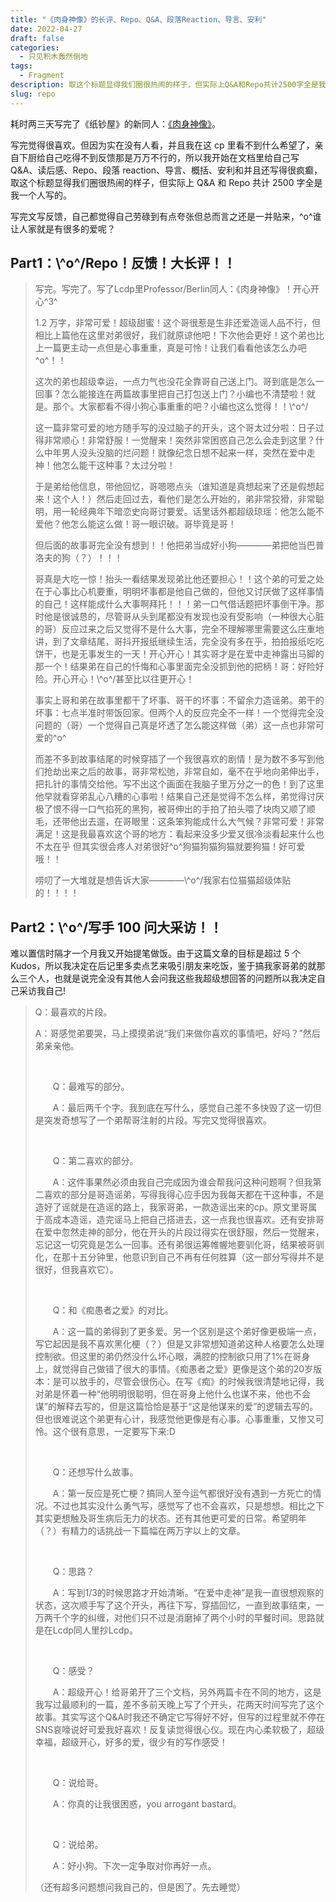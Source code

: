```yaml
---
title: "《肉身神像》的长评、Repo、Q&A、段落Reaction、导言、安利"
date: 2022-04-27
draft: false
categories:
  - 只见积木轰然倒地
tags:
  - Fragment
description: 取这个标题显得我们圈很热闹的样子，但实际上Q&A和Repo共计2500字全是我一个人写的。
slug: repo
---
```


耗时两三天写完了《纸钞屋》的新同人：[《肉身神像》](https://written.gregueria.icu/posts/teraph/)。

写完觉得很喜欢。但因为实在没有人看，并且我在这 cp 里看不到什么希望了，亲自下厨给自己吃得不到反馈那是万万不行的，所以我开始在文档里给自己写 Q&A、读后感、Repo、段落 reaction、导言、概括、安利和并且还写得很疯癫，取这个标题显得我们圈很热闹的样子，但实际上 Q&A 和 Repo 共计 2500 字全是我一个人写的。

写完文写反馈，自己都觉得自己劳碌到有点夸张但总而言之还是一并贴来，^o^谁让人家就是有很多的爱呢？

## Part1：\\^o^/Repo！反馈！大长评！！

<blockquote>
  
写完。写完了。写了Lcdp里Professor/Berlin同人：《肉身神像》！开心开心^3^

1.2 万字，非常可爱！超级甜蜜！这个哥很惹是生非还爱造谣人品不行，但相比上篇他在这里对弟很好，我们就原谅他吧！下次他会更好！这个弟也比上一篇更主动一点但是心事重重，真是可怜！让我们看看他该怎么办吧^o^！！

这次的弟也超级幸运，一点力气也没花全靠哥自己送上门。哥到底是怎么一回事？怎么能接连在两篇故事里把自己打包送上门？小编也不清楚啦！就是。那个。大家都看不得小狗心事重重的吧？小编也这么觉得！！\\^o^/

这一篇非常可爱的地方随手写的没过脑子的开头，这个哥太过分啦：日子过得非常顺心！非常舒服！一觉醒来！突然非常困惑自己怎么会走到这里？什么中年男人没头没脑的烂问题！就像纪念日想不起来一样，突然在爱中走神！他怎么能干这种事？太过分啦！

于是弟给他信息，带他回忆，哥嗯嗯点头（谁知道是真想起来了还是假想起来！这个人！）然后走回过去，看他们是怎么开始的，弟非常狡猾，非常聪明，用一轮经典年下暗恋史向哥讨要爱。话里话外都超级琼瑶：他怎么能不爱他？他怎么能这么做！哥一眼识破。哥毕竟是哥！

但后面的故事哥完全没有想到！！他把弟当成好小狗————弟把他当巴普洛夫的狗（？）！！！

哥真是大吃一惊！抬头一看结果发现弟比他还要担心！！这个弟的可爱之处在于心事比心机要重，明明坏事都是他自己做的，但他又讨厌做了这样事情的自己！这样能成什么大事啊拜托！！！弟一口气借话题把坏事倒干净。那时他是很诚恳的，尽管哥从头到尾都没有发现也没有受影响（一种很大心脏的哥）反应过来之后又觉得不是什么大事，完全不理解哪里需要这么庄重地讲，到了文章结尾，哥抖开报纸继续生活，完全没有多在乎，拍拍报纸吃吃饼干，也是无事发生的一天！开心开心！其实哥才是在爱中走神露出马脚的那一个！结果弟在自己的忏悔和心事里面完全没抓到他的把柄！哥：好险好险。开心开心！\\^o^/甚至比以往更开心！

事实上哥和弟在故事里都干了坏事、哥干的坏事：不留余力造谣弟。弟干的坏事：七点半准时带饭回家。但两个人的反应完全不一样！一个觉得完全没问题的（哥）一个觉得自己真是坏透了怎么能这样做（弟）这一点也非常可爱的^o^

而差不多到故事结尾的时候穿插了一个我很喜欢的剧情！是为数不多写到他们抢劫出来之后的故事，哥非常松弛，非常自如，毫不在乎地向弟伸出手，把扎针的事情交给他。写不出这个画面在我脑子里万分之一的色！到了这里他早就看穿弟乱心八糟的心事啦！结果自己还是觉得不怎么样，弟觉得讨厌极了恨不得一口气掐死的黑狗，被哥伸出的手拍了拍头喂了块肉又顺了顺毛，还带他出去遛，在哥眼里：这条笨狗能成什么大气候？非常可爱！非常满足！这是我最喜欢这个哥的地方：看起来没多少爱又很冷淡看起来什么也不太在乎 但其实很会疼人对弟很好^o^狗猫狗猫狗猫就要狗猫！好可爱哦！！

唠叨了一大堆就是想告诉大家————\\^o^/我家右位猫猫超级体贴的！！！！

</blockquote>

## Part2：\\^o^/写手 100 问大采访！！

难以置信时隔才一个月我又开始提笔做饭。由于这篇文章的目标是超过 5 个 Kudos，所以我决定在后记里多卖点艺来吸引朋友来吃饭，鉴于搞我家哥弟的就那么三个人，也就是说完全没有其他人会问我这些我超级想回答的问题所以我决定自己采访我自己!

 <blockquote>

Q：最喜欢的片段。

A：哥感觉弟要哭，马上摸摸弟说“我们来做你喜欢的事情吧，好吗？”然后弟亲亲他。

<br>
  
　　Q：最难写的部分。
  
　　A：最后两千个字。我到底在写什么，感觉自己差不多快毁了这一切但是突发奇想写了一个弟帮哥注射的片段。写完又觉得很喜欢。

<br>
  
　　Q：第二喜欢的部分。
  
　　A：这件事果然必须由我自己完成因为谁会帮我问这种问题啊？但我第二喜欢的部分是哥造谣弟，写得我得心应手因为我每天都在干这种事，不是造好了谣就是在造谣的路上，我家哥弟，一款造谣出来的cp。原文里哥属于高成本造谣，造完谣马上把自己搭进去，这一点我也很喜欢。还有安排哥在爱中忽然走神的部分，他在开头的片段过得实在很舒服，然后一觉醒来，忘记这一切究竟是怎么一回事。还有弟很运筹帷幄地要驯化哥，结果被哥驯化，在那十五分钟里，他意识到自己不再有任何胜算（这一部分写得并不是很好，但我喜欢它）。

<br>
  
　　Q：和《痴愚者之爱》的对比。
  
　　A：这一篇的弟得到了更多爱。另一个区别是这个弟好像更极端一点，写它起因是我不喜欢黑化梗（？）但是又非常想知道弟这种人格要怎么处理控制欲。但这里的弟仍然没什么坏心眼，满腔的控制欲只用了1%在哥身上，就觉得自己做错了很大的事情。《痴愚者之爱》更像是这个弟的20岁版本：是可以放手的，尽管会很伤心。在写《痴》的时候我很清楚地记得，我对弟是怀着一种“他明明很聪明，但在哥身上他什么也谋不来，他也不会谋”的解释去写的，但是这篇恰恰是基于“这是他谋来的爱”的逻辑去写的。但也很难说这个弟更有心计，我感觉他更像是有心事。心事重重，又惨又可怜。这个很有意思，一定要写下来:D

<br>
  
　　Q：还想写什么故事。
  
　　A：第一反应是死亡梗？搞同人至今运气都很好没有遇到一方死亡的情况。不过也其实没什么勇气写，感觉写了也不会喜欢，只是想想。相比之下其实更想触及哥生病后无力的状态。还有其他更可爱的日常。希望明年（？）有精力的话挑战一下篇幅在两万字以上的文章。

<br>
  
　　Q：思路？
  
　　A：写到1/3的时候思路才开始清晰。“在爱中走神”是我一直很想观察的状态，这次顺手写了这个开头，再往下写，穿插回忆，一直到故事结束，一万两千个字的纠缠，对他们只不过是消磨掉了两个小时的早餐时间。思路就是在Lcdp同人里抄Lcdp。

<br>
  
　　Q：感受？
  
　　A：超级开心！给哥弟开了三个文档，另外两篇卡在不同的地方，这是我写过最顺利的一篇，差不多前天晚上写了个开头，花两天时间写完了这个故事。其实写这个Q&A时我还不确定它写得好不好，但写的过程里就不停在SNS哀嚎说好可爱我好喜欢！反复读觉得很心仪。现在内心柔软极了，超级幸福，超级开心，好多的爱，很少有的写作感受！

<br>
  
　　Q：说给哥。
  
　　A：你真的让我很困惑，you arrogant bastard。

<br>
  
　　Q：说给弟。
  
　　A：好小狗。下次一定争取对你再好一点。

（还有超多问题想问我自己的，但是困了。先去睡觉）

</blockquote>
